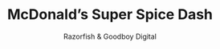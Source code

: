---
title: 'McDonald’s Super Spice Dash'
author: Razorfish & Goodboy Digital
project_image_path: '/images/gallery/mcdonald-s-super-spice-dash.jpeg'
external_url: 'http://case-study.goodboydigital.com/spicy-mcbites/'
---